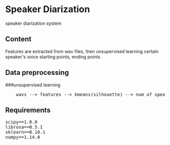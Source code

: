 # Speaker Diarization
speaker  diarization system

## Content
Features are extracted from wav files, then unsupervised learning certain speaker's voice starting points, ending points

## Data preprocessing
###unsupervised learning
<pre>
	wavs --> features --> kmeans(silhouette) --> num of speaker and time point
</pre>

## Requirements
<pre>
scipy==1.0.0
librosa==0.5.1
sklearn==0.18.1
numpy==1.14.0
</pre>

